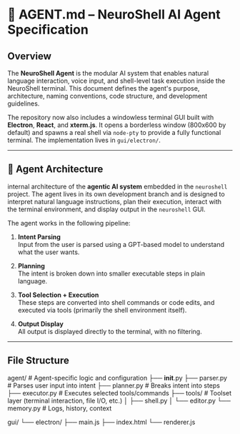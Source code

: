 # 🧠 AGENT.md – NeuroShell AI Agent Specification

## Overview

The **NeuroShell Agent** is the modular AI system that enables natural language interaction, voice input, and shell-level task execution inside the NeuroShell terminal. This document defines the agent's purpose, architecture, naming conventions, code structure, and development guidelines.

The repository now also includes a windowless terminal GUI built with
**Electron**, **React**, and **xterm.js**. It opens a borderless window
(800x600 by default) and spawns a real shell via `node-pty` to provide a fully
functional terminal. The implementation lives in `gui/electron/`.

---

## 🧩 Agent Architecture
internal architecture of the **agentic AI system** embedded in the `neuroshell` project. The agent lives in its own development branch and is designed to interpret natural language instructions, plan their execution, interact with the terminal environment, and display output in the `neuroshell` GUI.

The agent works in the following pipeline:

1. **Intent Parsing**  
   Input from the user is parsed using a GPT-based model to understand what the user wants.

2. **Planning**  
   The intent is broken down into smaller executable steps in plain language.

3. **Tool Selection + Execution**  
   These steps are converted into shell commands or code edits, and executed via tools (primarily the shell environment itself).

4. **Output Display**  
   All output is displayed directly to the terminal, with no filtering.

---

## File Structure
agent/                      # Agent-specific logic and configuration
    ├── __init__.py
    ├── parser.py              # Parses user input into intent
    ├── planner.py             # Breaks intent into steps
    ├── executor.py            # Executes selected tools/commands
    ├── tools/                 # Toolset layer (terminal interaction, file I/O, etc.)
    │   ├── shell.py
    │   └── editor.py
    └── memory.py              # Logs, history, context

gui/
└── electron/
    ├── main.js
    ├── index.html
    └── renderer.js

